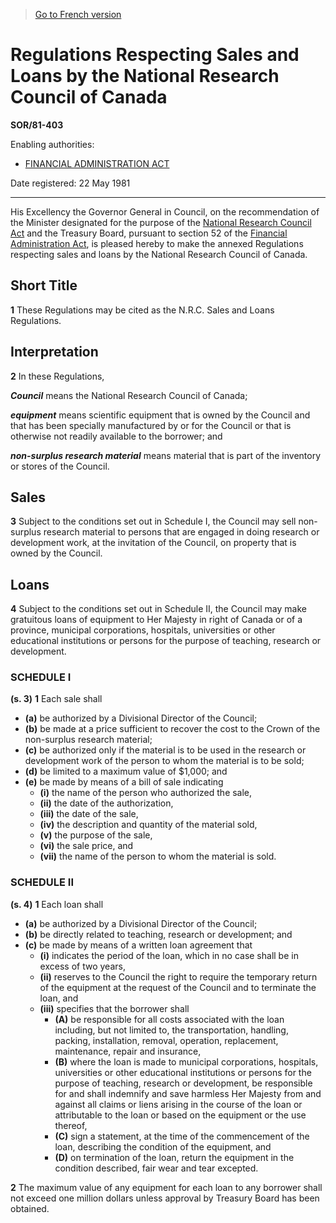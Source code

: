 > [Go to French version](/fr/Règlements/Décrets,%20ordonnances%20et%20règlements%20statutaires/81/403.md)

# Regulations Respecting Sales and Loans by the National Research Council of Canada

**SOR/81-403**

Enabling authorities: 
- [FINANCIAL ADMINISTRATION ACT](/en/Acts/Revised%20Statutes%20of%20Canada/F/F-11.md)

Date registered: 22 May 1981

----------

His Excellency the Governor General in Council, on the recommendation of the Minister designated for the purpose of the [National Research Council Act](/en/Acts/Revised%20Statutes%20of%20Canada/N/N-15.md) and the Treasury Board, pursuant to section 52 of the [Financial Administration Act](/en/Acts/Revised%20Statutes%20of%20Canada/F/F-11.md), is pleased hereby to make the annexed Regulations respecting sales and loans by the National Research Council of Canada.




## Short Title


**1** These Regulations may be cited as the N.R.C. Sales and Loans Regulations.




## Interpretation


**2** In these Regulations,

***Council*** means the National Research Council of Canada;

***equipment*** means scientific equipment that is owned by the Council and that has been specially manufactured by or for the Council or that is otherwise not readily available to the borrower; and

***non-surplus research material*** means material that is part of the inventory or stores of the Council.




## Sales


**3** Subject to the conditions set out in Schedule I, the Council may sell non-surplus research material to persons that are engaged in doing research or development work, at the invitation of the Council, on property that is owned by the Council.




## Loans


**4** Subject to the conditions set out in Schedule II, the Council may make gratuitous loans of equipment to Her Majesty in right of Canada or of a province, municipal corporations, hospitals, universities or other educational institutions or persons for the purpose of teaching, research or development.




### **SCHEDULE I** 
**(s. 3)**
**1** Each sale shall
- **(a)** be authorized by a Divisional Director of the Council;
- **(b)** be made at a price sufficient to recover the cost to the Crown of the non-surplus research material;
- **(c)** be authorized only if the material is to be used in the research or development work of the person to whom the material is to be sold;
- **(d)** be limited to a maximum value of $1,000; and
- **(e)** be made by means of a bill of sale indicating
	- **(i)** the name of the person who authorized the sale,
	- **(ii)** the date of the authorization,
	- **(iii)** the date of the sale,
	- **(iv)** the description and quantity of the material sold,
	- **(v)** the purpose of the sale,
	- **(vi)** the sale price, and
	- **(vii)** the name of the person to whom the material is sold.





### **SCHEDULE II** 
**(s. 4)**
**1** Each loan shall
- **(a)** be authorized by a Divisional Director of the Council;
- **(b)** be directly related to teaching, research or development; and
- **(c)** be made by means of a written loan agreement that
	- **(i)** indicates the period of the loan, which in no case shall be in excess of two years,
	- **(ii)** reserves to the Council the right to require the temporary return of the equipment at the request of the Council and to terminate the loan, and
	- **(iii)** specifies that the borrower shall
		- **(A)** be responsible for all costs associated with the loan including, but not limited to, the transportation, handling, packing, installation, removal, operation, replacement, maintenance, repair and insurance,
		- **(B)** where the loan is made to municipal corporations, hospitals, universities or other educational institutions or persons for the purpose of teaching, research or development, be responsible for and shall indemnify and save harmless Her Majesty from and against all claims or liens arising in the course of the loan or attributable to the loan or based on the equipment or the use thereof,
		- **(C)** sign a statement, at the time of the commencement of the loan, describing the condition of the equipment, and
		- **(D)** on termination of the loan, return the equipment in the condition described, fair wear and tear excepted.


**2** The maximum value of any equipment for each loan to any borrower shall not exceed one million dollars unless approval by Treasury Board has been obtained.



